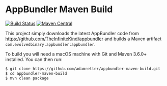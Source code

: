 AppBundler Maven Build
======================
[![Build Status](https://travis-ci.com/evolvedbinary/appbundler-maven-build.svg?branch=master)](https://travis-ci.com/evolvedbinary/appbundler-maven-build)
[![Maven Central](https://maven-badges.herokuapp.com/maven-central/com.evolvedbinary.appbundler/appbundler/badge.svg)](https://maven-badges.herokuapp.com/maven-central/com.evolvedbinary.appbundler/appbundler)

This project simply downloads the latest AppBundler code from https://github.com/TheInfiniteKind/appbundler
and builds a Maven artifact `com.evolvedbinary.appbundler:appbundler`.

To build you will need a macOS machine with Git and Maven 3.6.0+ installed. You can then run:
```bash
$ git clone https://github.com/adamretter/appbundler-maven-build.git
$ cd appbundler-maven-build
$ mvn clean package
```
